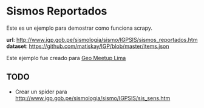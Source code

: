 # Sismos Reportados

Este es un ejemplo para demostrar como funciona scrapy.

**url**: http://www.igp.gob.pe/sismologia/sismo/IGPSIS/sismos_reportados.htm
**dataset**: https://github.com/matiskay/IGP/blob/master/items.json 


Este ejemplo fue creado para [Geo Meetup Lima](http://opendata.pe/events/2012/02/21/february-meetup/)

## TODO
- Crear un spider para http://www.igp.gob.pe/sismologia/sismo/IGPSIS/sis_sens.htm
